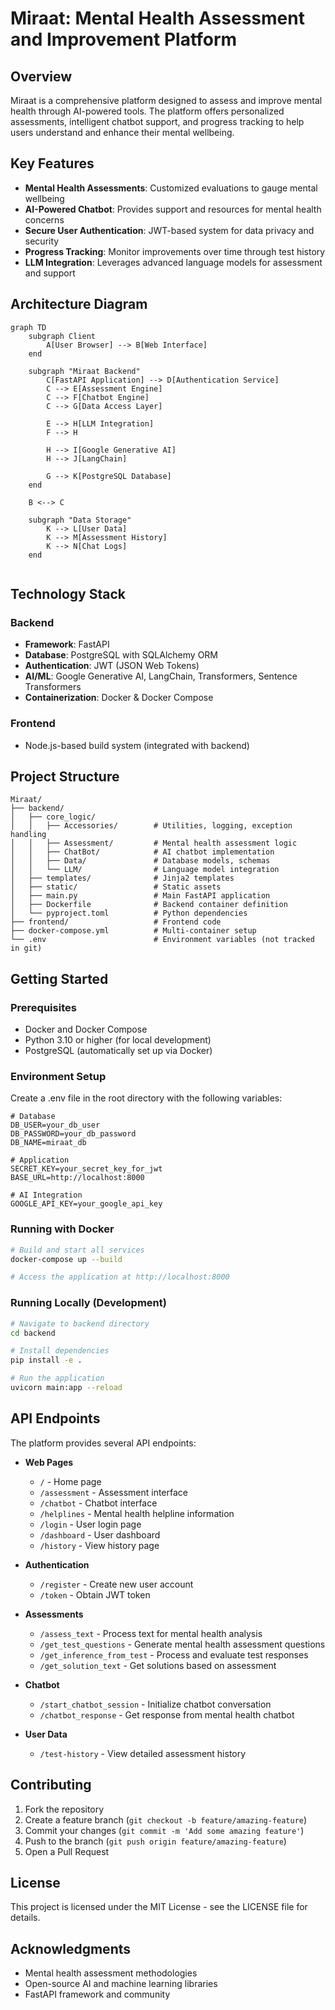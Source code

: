 # Miraat: Mental Health Assessment and Improvement Platform

## Overview

Miraat is a comprehensive platform designed to assess and improve mental health through AI-powered tools. The platform offers personalized assessments, intelligent chatbot support, and progress tracking to help users understand and enhance their mental wellbeing.

## Key Features

- **Mental Health Assessments**: Customized evaluations to gauge mental wellbeing
- **AI-Powered Chatbot**: Provides support and resources for mental health concerns
- **Secure User Authentication**: JWT-based system for data privacy and security
- **Progress Tracking**: Monitor improvements over time through test history
- **LLM Integration**: Leverages advanced language models for assessment and support

## Architecture Diagram

```mermaid
graph TD
    subgraph Client
        A[User Browser] --> B[Web Interface]
    end
    
    subgraph "Miraat Backend"
        C[FastAPI Application] --> D[Authentication Service]
        C --> E[Assessment Engine]
        C --> F[Chatbot Engine]
        C --> G[Data Access Layer]
        
        E --> H[LLM Integration]
        F --> H
        
        H --> I[Google Generative AI]
        H --> J[LangChain]
        
        G --> K[PostgreSQL Database]
    end
    
    B <--> C
    
    subgraph "Data Storage"
        K --> L[User Data]
        K --> M[Assessment History]
        K --> N[Chat Logs]
    end
    
```

## Technology Stack

### Backend
- **Framework**: FastAPI
- **Database**: PostgreSQL with SQLAlchemy ORM
- **Authentication**: JWT (JSON Web Tokens)
- **AI/ML**: Google Generative AI, LangChain, Transformers, Sentence Transformers
- **Containerization**: Docker & Docker Compose

### Frontend
- Node.js-based build system (integrated with backend)

## Project Structure

```
Miraat/
├── backend/
│   ├── core_logic/
│   │   ├── Accessories/        # Utilities, logging, exception handling
│   │   ├── Assessment/         # Mental health assessment logic
│   │   ├── ChatBot/            # AI chatbot implementation
│   │   ├── Data/               # Database models, schemas
│   │   └── LLM/                # Language model integration
│   ├── templates/              # Jinja2 templates
│   ├── static/                 # Static assets
│   ├── main.py                 # Main FastAPI application
│   ├── Dockerfile              # Backend container definition
│   └── pyproject.toml          # Python dependencies
├── frontend/                   # Frontend code
├── docker-compose.yml          # Multi-container setup
└── .env                        # Environment variables (not tracked in git)
```

## Getting Started

### Prerequisites

- Docker and Docker Compose
- Python 3.10 or higher (for local development)
- PostgreSQL (automatically set up via Docker)

### Environment Setup

Create a .env file in the root directory with the following variables:

```
# Database
DB_USER=your_db_user
DB_PASSWORD=your_db_password
DB_NAME=miraat_db

# Application
SECRET_KEY=your_secret_key_for_jwt
BASE_URL=http://localhost:8000

# AI Integration
GOOGLE_API_KEY=your_google_api_key
```

### Running with Docker

```bash
# Build and start all services
docker-compose up --build

# Access the application at http://localhost:8000
```

### Running Locally (Development)

```bash
# Navigate to backend directory
cd backend

# Install dependencies
pip install -e .

# Run the application
uvicorn main:app --reload
```

## API Endpoints

The platform provides several API endpoints:

- **Web Pages**
  - `/` - Home page
  - `/assessment` - Assessment interface
  - `/chatbot` - Chatbot interface
  - `/helplines` - Mental health helpline information
  - `/login` - User login page
  - `/dashboard` - User dashboard
  - `/history` - View history page

- **Authentication**
  - `/register` - Create new user account
  - `/token` - Obtain JWT token

- **Assessments**
  - `/assess_text` - Process text for mental health analysis
  - `/get_test_questions` - Generate mental health assessment questions
  - `/get_inference_from_test` - Process and evaluate test responses
  - `/get_solution_text` - Get solutions based on assessment

- **Chatbot**
  - `/start_chatbot_session` - Initialize chatbot conversation
  - `/chatbot_response` - Get response from mental health chatbot

- **User Data**
  - `/test-history` - View detailed assessment history

## Contributing

1. Fork the repository
2. Create a feature branch (`git checkout -b feature/amazing-feature`)
3. Commit your changes (`git commit -m 'Add some amazing feature'`)
4. Push to the branch (`git push origin feature/amazing-feature`)
5. Open a Pull Request

## License

This project is licensed under the MIT License - see the LICENSE file for details.

## Acknowledgments

- Mental health assessment methodologies
- Open-source AI and machine learning libraries
- FastAPI framework and community
